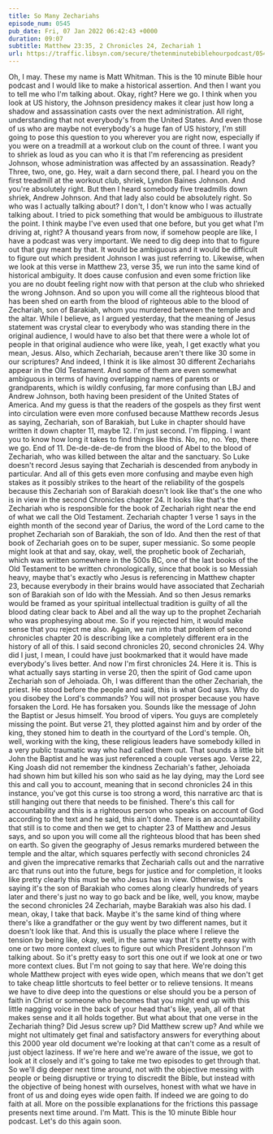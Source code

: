 ```yaml
---
title: So Many Zechariahs
episode_num: 0545
pub_date: Fri, 07 Jan 2022 06:42:43 +0000
duration: 09:07
subtitle: Matthew 23:35, 2 Chronicles 24, Zechariah 1
url: https://traffic.libsyn.com/secure/thetenminutebiblehourpodcast/0545_-_So_Many_Zechariahs.mp3
---
```


 Oh, I may. These my name is Matt Whitman. This is the 10 minute Bible hour podcast and I would like to make a historical assertion. And then I want you to tell me who I'm talking about. Okay, right? Here we go. I think when you look at US history, the Johnson presidency makes it clear just how long a shadow and assassination casts over the next administration. All right, understanding that not everybody's from the United States. And even those of us who are maybe not everybody's a huge fan of US history, I'm still going to pose this question to you wherever you are right now, especially if you were on a treadmill at a workout club on the count of three. I want you to shriek as loud as you can who it is that I'm referencing as president Johnson, whose administration was affected by an assassination. Ready? Three, two, one, go. Hey, wait a darn second there, pal. I heard you on the first treadmill at the workout club, shriek, Lyndon Baines Johnson. And you're absolutely right. But then I heard somebody five treadmills down shriek, Andrew Johnson. And that lady also could be absolutely right. So who was I actually talking about? I don't, I don't know who I was actually talking about. I tried to pick something that would be ambiguous to illustrate the point. I think maybe I've even used that one before, but you get what I'm driving at, right? A thousand years from now, if somehow people are like, I have a podcast was very important. We need to dig deep into that to figure out that guy meant by that. It would be ambiguous and it would be difficult to figure out which president Johnson I was just referring to. Likewise, when we look at this verse in Matthew 23, verse 35, we run into the same kind of historical ambiguity. It does cause confusion and even some friction like you are no doubt feeling right now with that person at the club who shrieked the wrong Johnson. And so upon you will come all the righteous blood that has been shed on earth from the blood of righteous able to the blood of Zechariah, son of Barakiah, whom you murdered between the temple and the altar. While I believe, as I argued yesterday, that the meaning of Jesus statement was crystal clear to everybody who was standing there in the original audience, I would have to also bet that there were a whole lot of people in that original audience who were like, yeah, I get exactly what you mean, Jesus. Also, which Zechariah, because aren't there like 30 some in our scriptures? And indeed, I think it is like almost 30 different Zechariahs appear in the Old Testament. And some of them are even somewhat ambiguous in terms of having overlapping names of parents or grandparents, which is wildly confusing, far more confusing than LBJ and Andrew Johnson, both having been president of the United States of America. And my guess is that the readers of the gospels as they first went into circulation were even more confused because Matthew records Jesus as saying, Zechariah, son of Barakiah, but Luke in chapter should have written it down chapter 11, maybe 12. I'm just second. I'm flipping. I want you to know how long it takes to find things like this. No, no, no. Yep, there we go. End of 11. De-de-de-de-de from the blood of Abel to the blood of Zechariah, who was killed between the altar and the sanctuary. So Luke doesn't record Jesus saying that Zechariah is descended from anybody in particular. And all of this gets even more confusing and maybe even high stakes as it possibly strikes to the heart of the reliability of the gospels because this Zechariah son of Barakiah doesn't look like that's the one who is in view in the second Chronicles chapter 24. It looks like that's the Zechariah who is responsible for the book of Zechariah right near the end of what we call the Old Testament. Zechariah chapter 1 verse 1 says in the eighth month of the second year of Darius, the word of the Lord came to the prophet Zechariah son of Barakiah, the son of Ido. And then the rest of that book of Zechariah goes on to be super, super messianic. So some people might look at that and say, okay, well, the prophetic book of Zechariah, which was written somewhere in the 500s BC, one of the last books of the Old Testament to be written chronologically, since that book is so Messiah heavy, maybe that's exactly who Jesus is referencing in Matthew chapter 23, because everybody in their brains would have associated that Zechariah son of Barakiah son of Ido with the Messiah. And so then Jesus remarks would be framed as your spiritual intellectual tradition is guilty of all the blood dating clear back to Abel and all the way up to the prophet Zechariah who was prophesying about me. So if you rejected him, it would make sense that you reject me also. Again, we run into that problem of second chronicles chapter 20 is describing like a completely different era in the history of all of this. I said second chronicles 20, second chronicles 24. Why did I just, I mean, I could have just bookmarked that it would have made everybody's lives better. And now I'm first chronicles 24. Here it is. This is what actually says starting in verse 20, then the spirit of God came upon Zechariah son of Jehoiada. Oh, I was different than the other Zechariah, the priest. He stood before the people and said, this is what God says. Why do you disobey the Lord's commands? You will not prosper because you have forsaken the Lord. He has forsaken you. Sounds like the message of John the Baptist or Jesus himself. You brood of vipers. You guys are completely missing the point. But verse 21, they plotted against him and by order of the king, they stoned him to death in the courtyard of the Lord's temple. Oh, well, working with the king, these religious leaders have somebody killed in a very public traumatic way who had called them out. That sounds a little bit John the Baptist and he was just referenced a couple verses ago. Verse 22, King Joash did not remember the kindness Zechariah's father, Jehoiada had shown him but killed his son who said as he lay dying, may the Lord see this and call you to account, meaning that in second chronicles 24 in this instance, you've got this curse is too strong a word, this narrative arc that is still hanging out there that needs to be finished. There's this call for accountability and this is a righteous person who speaks on account of God according to the text and he said, this ain't done. There is an accountability that still is to come and then we get to chapter 23 of Matthew and Jesus says, and so upon you will come all the righteous blood that has been shed on earth. So given the geography of Jesus remarks murdered between the temple and the altar, which squares perfectly with second chronicles 24 and given the imprecative remarks that Zechariah calls out and the narrative arc that runs out into the future, begs for justice and for completion, it looks like pretty clearly this must be who Jesus has in view. Otherwise, he's saying it's the son of Barakiah who comes along clearly hundreds of years later and there's just no way to go back and be like, well, you know, maybe the second chronicles 24 Zechariah, maybe Barakiah was also his dad. I mean, okay, I take that back. Maybe it's the same kind of thing where there's like a grandfather or the guy went by two different names, but it doesn't look like that. And this is usually the place where I relieve the tension by being like, okay, well, in the same way that it's pretty easy with one or two more context clues to figure out which President Johnson I'm talking about. So it's pretty easy to sort this one out if we look at one or two more context clues. But I'm not going to say that here. We're doing this whole Matthew project with eyes wide open, which means that we don't get to take cheap little shortcuts to feel better or to relieve tensions. It means we have to dive deep into the questions or else should you be a person of faith in Christ or someone who becomes that you might end up with this little nagging voice in the back of your head that's like, yeah, all of that makes sense and it all holds together. But what about that one verse in the Zechariah thing? Did Jesus screw up? Did Matthew screw up? And while we might not ultimately get final and satisfactory answers for everything about this 2000 year old document we're looking at that can't come as a result of just object laziness. If we're here and we're aware of the issue, we got to look at it closely and it's going to take me two episodes to get through that. So we'll dig deeper next time around, not with the objective messing with people or being disruptive or trying to discredit the Bible, but instead with the objective of being honest with ourselves, honest with what we have in front of us and doing eyes wide open faith. If indeed we are going to do faith at all. More on the possible explanations for the frictions this passage presents next time around. I'm Matt. This is the 10 minute Bible hour podcast. Let's do this again soon.